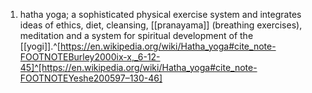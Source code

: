 1. hatha yoga; a sophisticated physical exercise system and integrates ideas of ethics, diet, cleansing, [[pranayama]] (breathing exercises), meditation and a system for spiritual development of the [[yogi]].^[https://en.wikipedia.org/wiki/Hatha_yoga#cite_note-FOOTNOTEBurley2000ix-x,_6-12-45]^[https://en.wikipedia.org/wiki/Hatha_yoga#cite_note-FOOTNOTEYeshe200597–130-46]